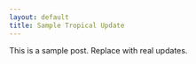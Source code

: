 ```yaml
---
layout: default
title: Sample Tropical Update
---
```

This is a sample post. Replace with real updates.
